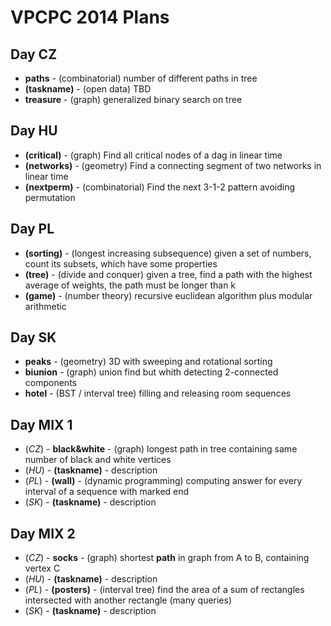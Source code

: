 VPCPC 2014 Plans
================

Day CZ
------

  * **paths** - (combinatorial) number of different paths in tree
  * **(taskname)** - (open data) TBD
  * **treasure** - (graph) generalized binary search on tree


Day HU
------

  * **(critical)** - (graph) Find all critical nodes of a dag in linear time
  * **(networks)** - (geometry) Find a connecting segment of two networks in linear time
  * **(nextperm)** - (combinatorial) Find the next 3-1-2 pattern avoiding permutation


Day PL
------

  * **(sorting)** - (longest increasing subsequence) given a set of numbers, count its subsets, which have some properties
  * **(tree)** - (divide and conquer) given a tree, find a path with the highest average of weights, the path must be longer than k
  * **(game)** - (number theory) recursive euclidean algorithm plus modular arithmetic


Day SK
------

  * **peaks** - (geometry) 3D with sweeping and rotational sorting
  * **biunion** - (graph) union find but whith detecting 2-connected components
  * **hotel** - (BST / interval tree) filling and releasing room sequences


Day MIX 1
---------

  * (*CZ*) - **black&white** - (graph) longest path in tree containing same number of black and white vertices
  * (*HU*) - **(taskname)** - description
  * (*PL*) - **(wall)** - (dynamic programming) computing answer for every interval of a sequence with marked end
  * (*SK*) - **(taskname)** - description


Day MIX 2
---------

  * (*CZ*) - **socks** - (graph) shortest **path** in graph from A to B, containing vertex C
  * (*HU*) - **(taskname)** - description
  * (*PL*) - **(posters)** - (interval tree) find the area of a sum of rectangles intersected with another rectangle (many queries)
  * (*SK*) - **(taskname)** - description
